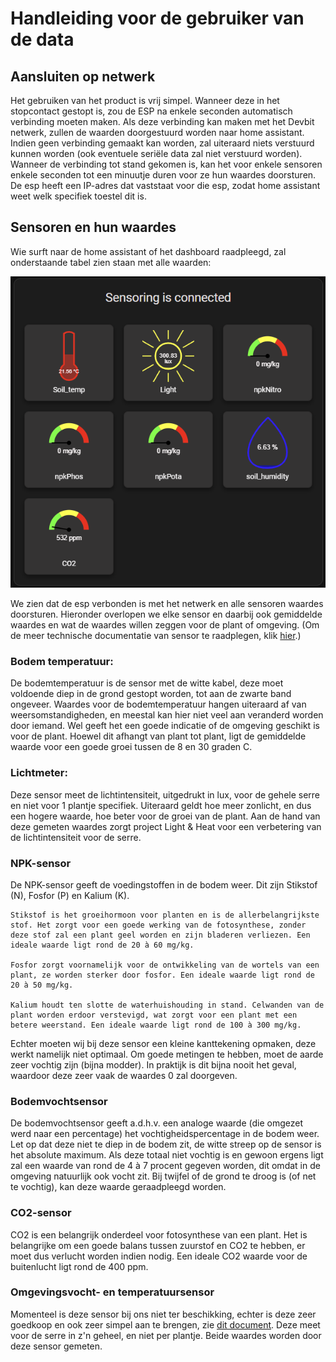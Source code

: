 # Handleiding voor de gebruiker van de data

## Aansluiten op netwerk
Het gebruiken van het product is vrij simpel. Wanneer deze in het stopcontact gestopt is, zou de ESP na enkele seconden automatisch verbinding moeten maken. Als deze verbinding kan maken met het Devbit netwerk, zullen de waarden doorgestuurd worden naar home assistant. Indien geen verbinding gemaakt kan worden, zal uiteraard niets verstuurd kunnen worden (ook eventuele seriële data zal niet verstuurd worden). Wanneer de verbinding tot stand gekomen is, kan het voor enkele sensoren enkele seconden tot een minuutje duren voor ze hun waardes doorsturen. De esp heeft een IP-adres dat vaststaat voor die esp, zodat home assistant weet welk specifiek toestel dit is.

## Sensoren en hun waardes
Wie surft naar de home assistant of het dashboard raadpleegd, zal onderstaande tabel zien staan met alle waarden: 

![home-assistant](<Schermafbeelding 2024-12-17 111951.png>)

We zien dat de esp verbonden is met het netwerk en alle sensoren waardes doorsturen. Hieronder overlopen we elke sensor en daarbij ook gemiddelde waardes en wat de waardes willen zeggen voor de plant of omgeving. (Om de meer technische documentatie van sensor te raadplegen, klik [hier](./Algemene%20info%20componenten/README.md).)

### Bodem temperatuur:
De bodemtemperatuur is de sensor met de witte kabel, deze moet voldoende diep in de grond gestopt worden, tot aan de zwarte band ongeveer. Waardes voor de bodemtemperatuur hangen uiteraard af van weersomstandigheden, en meestal kan hier niet veel aan veranderd worden door iemand. Wel geeft het een goede indicatie of de omgeving geschikt is voor de plant. Hoewel dit afhangt van plant tot plant, ligt de gemiddelde waarde voor een goede groei tussen de 8 en 30 graden C.

### Lichtmeter:
Deze sensor meet de lichtintensiteit, uitgedrukt in lux, voor de gehele serre en niet voor 1 plantje specifiek. Uiteraard geldt hoe meer zonlicht, en dus een hogere waarde, hoe beter voor de groei van de plant. Aan de hand van deze gemeten waardes zorgt project Light & Heat voor een verbetering van de lichtintensiteit voor de serre.

### NPK-sensor
De NPK-sensor geeft de voedingstoffen in de bodem weer. Dit zijn Stikstof (N), Fosfor (P) en Kalium (K).
    
    Stikstof is het groeihormoon voor planten en is de allerbelangrijkste stof. Het zorgt voor een goede werking van de fotosynthese, zonder deze stof zal een plant geel worden en zijn bladeren verliezen. Een ideale waarde ligt rond de 20 à 60 mg/kg.

    Fosfor zorgt voornamelijk voor de ontwikkeling van de wortels van een plant, ze worden sterker door fosfor. Een ideale waarde ligt rond de 20 à 50 mg/kg.

    Kalium houdt ten slotte de waterhuishouding in stand. Celwanden van de plant worden erdoor verstevigd, wat zorgt voor een plant met een betere weerstand. Een ideale waarde ligt rond de 100 à 300 mg/kg.

Echter moeten wij bij deze sensor een kleine kanttekening opmaken, deze werkt namelijk niet optimaal. Om goede metingen te hebben, moet de aarde zeer vochtig zijn (bijna modder). In praktijk is dit bijna nooit het geval, waardoor deze zeer vaak de waardes 0 zal doorgeven.

### Bodemvochtsensor
De bodemvochtsensor geeft a.d.h.v. een analoge waarde (die omgezet werd naar een percentage) het vochtigheidspercentage in de bodem weer. Let op dat deze niet te diep in de bodem zit, de witte streep op de sensor is het absolute maximum. Als deze totaal niet vochtig is en gewoon ergens ligt zal een waarde van rond de 4 à 7 procent gegeven worden, dit omdat in de omgeving natuurlijk ook vocht zit. Bij twijfel of de grond te droog is (of net te vochtig), kan deze waarde geraadpleegd worden.

### CO2-sensor
CO2 is een belangrijk onderdeel voor fotosynthese van een plant. Het is belangrijke om een goede balans tussen zuurstof en CO2 te hebben, er moet dus verlucht worden indien nodig. Een ideale CO2 waarde voor de buitenlucht ligt rond de 400 ppm.

### Omgevingsvocht- en temperatuursensor
Momenteel is deze sensor bij ons niet ter beschikking, echter is deze zeer goedkoop en ook zeer simpel aan te brengen, zie [dit document](./Technische_documentatie.md). Deze meet voor de serre in z'n geheel, en niet per plantje. Beide waardes worden door deze sensor gemeten.